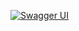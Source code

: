 [![Swagger UI](https://img.shields.io/badge/OpenAPI-3.0-blue)](https://petstore.swagger.io/?url=https://raw.githubusercontent.com/TpaBKa251/Schedules/master/api/Schedules-openapi.yaml)